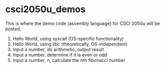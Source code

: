 # csci2050u_demos
This is where the demo code (assembly language) for CSCI 2050u will be posted.

1. Hello World, using syscall (OS-specific functionality)
2. Hello World, using libc (theoretically, OS-independent)
3. Input a number, do arithmetic, output result
4. Input a number, determine if it is even or odd
5. Input a number, n, calculate the nth fibonacci number

